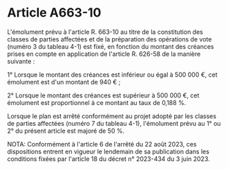# Article A663-10

L'émolument prévu à l'article R. 663-10 au titre de la constitution des classes de parties affectées et de la préparation des opérations de vote (numéro 3 du tableau 4-1) est fixé, en fonction du montant des créances prises en compte en application de l'article R. 626-58 de la manière suivante :

1° Lorsque le montant des créances est inférieur ou égal à 500 000 €, cet émolument est d'un montant de 940 € ;

2° Lorsque le montant des créances est supérieur à 500 000 €, cet émolument est proportionnel à ce montant au taux de 0,188 %.

Lorsque le plan est arrêté conformément au projet adopté par les classes de parties affectées (numéro 7 du tableau 4-1), l'émolument prévu au 1° ou 2° du présent article est majoré de 50 %.

NOTA:
Conformément à l'article 6 de l'arrêté du 22 août 2023, ces dispositions entrent en vigueur le lendemain de sa publication dans les conditions fixées par l'article 18 du décret n° 2023-434 du 3 juin 2023.
